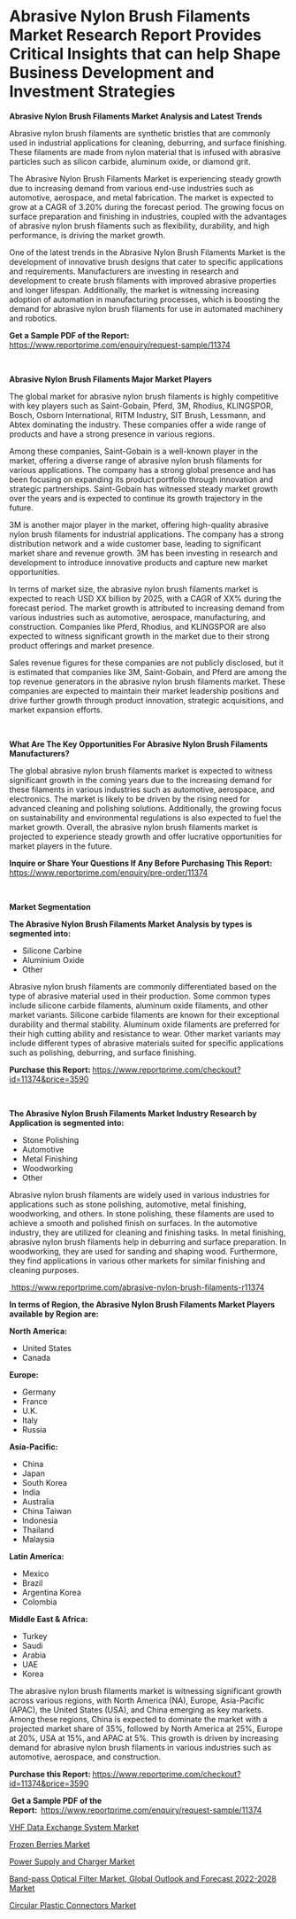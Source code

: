 <p><h1>Abrasive Nylon Brush Filaments Market Research Report Provides Critical Insights that can help Shape Business Development and Investment Strategies</h1></p><p><strong>Abrasive Nylon Brush Filaments Market Analysis and Latest Trends</strong></p>
<p><p>Abrasive nylon brush filaments are synthetic bristles that are commonly used in industrial applications for cleaning, deburring, and surface finishing. These filaments are made from nylon material that is infused with abrasive particles such as silicon carbide, aluminum oxide, or diamond grit.</p><p>The Abrasive Nylon Brush Filaments Market is experiencing steady growth due to increasing demand from various end-use industries such as automotive, aerospace, and metal fabrication. The market is expected to grow at a CAGR of 3.20% during the forecast period. The growing focus on surface preparation and finishing in industries, coupled with the advantages of abrasive nylon brush filaments such as flexibility, durability, and high performance, is driving the market growth.</p><p>One of the latest trends in the Abrasive Nylon Brush Filaments Market is the development of innovative brush designs that cater to specific applications and requirements. Manufacturers are investing in research and development to create brush filaments with improved abrasive properties and longer lifespan. Additionally, the market is witnessing increasing adoption of automation in manufacturing processes, which is boosting the demand for abrasive nylon brush filaments for use in automated machinery and robotics.</p></p>
<p><strong>Get a Sample PDF of the Report:&nbsp;</strong> <a href="https://www.reportprime.com/enquiry/request-sample/11374">https://www.reportprime.com/enquiry/request-sample/11374</a></p>
<p>&nbsp;</p>
<p><strong>Abrasive Nylon Brush Filaments Major Market Players</strong></p>
<p><p>The global market for abrasive nylon brush filaments is highly competitive with key players such as Saint-Gobain, Pferd, 3M, Rhodius, KLINGSPOR, Bosch, Osborn International, RITM Industry, SIT Brush, Lessmann, and Abtex dominating the industry. These companies offer a wide range of products and have a strong presence in various regions.</p><p>Among these companies, Saint-Gobain is a well-known player in the market, offering a diverse range of abrasive nylon brush filaments for various applications. The company has a strong global presence and has been focusing on expanding its product portfolio through innovation and strategic partnerships. Saint-Gobain has witnessed steady market growth over the years and is expected to continue its growth trajectory in the future.</p><p>3M is another major player in the market, offering high-quality abrasive nylon brush filaments for industrial applications. The company has a strong distribution network and a wide customer base, leading to significant market share and revenue growth. 3M has been investing in research and development to introduce innovative products and capture new market opportunities.</p><p>In terms of market size, the abrasive nylon brush filaments market is expected to reach USD XX billion by 2025, with a CAGR of XX% during the forecast period. The market growth is attributed to increasing demand from various industries such as automotive, aerospace, manufacturing, and construction. Companies like Pferd, Rhodius, and KLINGSPOR are also expected to witness significant growth in the market due to their strong product offerings and market presence.</p><p>Sales revenue figures for these companies are not publicly disclosed, but it is estimated that companies like 3M, Saint-Gobain, and Pferd are among the top revenue generators in the abrasive nylon brush filaments market. These companies are expected to maintain their market leadership positions and drive further growth through product innovation, strategic acquisitions, and market expansion efforts.</p></p>
<p>&nbsp;</p>
<p><strong>What Are The Key Opportunities For Abrasive Nylon Brush Filaments Manufacturers?</strong></p>
<p><p>The global abrasive nylon brush filaments market is expected to witness significant growth in the coming years due to the increasing demand for these filaments in various industries such as automotive, aerospace, and electronics. The market is likely to be driven by the rising need for advanced cleaning and polishing solutions. Additionally, the growing focus on sustainability and environmental regulations is also expected to fuel the market growth. Overall, the abrasive nylon brush filaments market is projected to experience steady growth and offer lucrative opportunities for market players in the future.</p></p>
<p><strong>Inquire or Share Your Questions If Any Before Purchasing This Report:</strong> <a href="https://www.reportprime.com/enquiry/pre-order/11374">https://www.reportprime.com/enquiry/pre-order/11374</a></p>
<p>&nbsp;</p>
<p><strong>Market Segmentation</strong></p>
<p><strong>The Abrasive Nylon Brush Filaments Market Analysis by types is segmented into:</strong></p>
<p><ul><li>Silicone Carbine</li><li>Aluminium Oxide</li><li>Other</li></ul></p>
<p><p>Abrasive nylon brush filaments are commonly differentiated based on the type of abrasive material used in their production. Some common types include silicone carbide filaments, aluminum oxide filaments, and other market variants. Silicone carbide filaments are known for their exceptional durability and thermal stability. Aluminum oxide filaments are preferred for their high cutting ability and resistance to wear. Other market variants may include different types of abrasive materials suited for specific applications such as polishing, deburring, and surface finishing.</p></p>
<p><strong>Purchase this Report:&nbsp;</strong><a href="https://www.reportprime.com/checkout?id=11374&price=3590">https://www.reportprime.com/checkout?id=11374&price=3590</a></p>
<p>&nbsp;</p>
<p><strong>The Abrasive Nylon Brush Filaments Market Industry Research by Application is segmented into:</strong></p>
<p><ul><li>Stone Polishing</li><li>Automotive</li><li>Metal Finishing</li><li>Woodworking</li><li>Other</li></ul></p>
<p><p>Abrasive nylon brush filaments are widely used in various industries for applications such as stone polishing, automotive, metal finishing, woodworking, and others. In stone polishing, these filaments are used to achieve a smooth and polished finish on surfaces. In the automotive industry, they are utilized for cleaning and finishing tasks. In metal finishing, abrasive nylon brush filaments help in deburring and surface preparation. In woodworking, they are used for sanding and shaping wood. Furthermore, they find applications in various other markets for similar finishing and cleaning purposes.</p></p>
<p><a href="https://www.reportprime.com/abrasive-nylon-brush-filaments-r11374">&nbsp;https://www.reportprime.com/abrasive-nylon-brush-filaments-r11374</a></p>
<p><strong>In terms of Region, the Abrasive Nylon Brush Filaments Market Players available by Region are:</strong></p>
<p>
    <p> <strong> North America: </strong>
        <ul>
            <li>United States</li>
            <li>Canada</li>
        </ul>
        </p> 
    <p> <strong> Europe: </strong>
        <ul>
            <li>Germany</li>
            <li>France</li>
            <li>U.K.</li>
            <li>Italy</li>
            <li>Russia</li>
        </ul>
        </p> 
    <p> <strong> Asia-Pacific: </strong>
        <ul>
            <li>China</li>
            <li>Japan</li>
            <li>South Korea</li>
            <li>India</li>
            <li>Australia</li>
            <li>China Taiwan</li>
            <li>Indonesia</li>
            <li>Thailand</li>
            <li>Malaysia</li>
        </ul>
        </p> 
    <p> <strong> Latin America: </strong>
        <ul>
            <li>Mexico</li>
            <li>Brazil</li>
            <li>Argentina Korea</li>
            <li>Colombia</li>
        </ul>
        </p> 
    <p> <strong> Middle East & Africa: </strong>
        <ul>
            <li>Turkey</li>
            <li>Saudi</li>
            <li>Arabia</li>
            <li>UAE</li>
            <li>Korea</li>
        </ul>
    </p>
    </p>
<p><p>The abrasive nylon brush filaments market is witnessing significant growth across various regions, with North America (NA), Europe, Asia-Pacific (APAC), the United States (USA), and China emerging as key markets. Among these regions, China is expected to dominate the market with a projected market share of 35%, followed by North America at 25%, Europe at 20%, USA at 15%, and APAC at 5%. This growth is driven by increasing demand for abrasive nylon brush filaments in various industries such as automotive, aerospace, and construction.</p></p>
<p><strong>Purchase this Report: </strong><a href="https://www.reportprime.com/checkout?id=11374&price=3590">https://www.reportprime.com/checkout?id=11374&price=3590</a></p>
<p>&nbsp;<strong>Get a Sample PDF of the Report:&nbsp;&nbsp;</strong><a href="https://www.reportprime.com/enquiry/request-sample/11374">https://www.reportprime.com/enquiry/request-sample/11374</a></p>
<p><strong></strong></p>
<p><p><a href="https://github.com/seamusocallaghan/Market-Research-Report-List-1/blob/main/vhf-data-exchange-system-market.md">VHF Data Exchange System Market</a></p><p><a href="https://github.com/sydneyHaley871/Market-Research-Report-List-1/blob/main/frozen-berries-market.md">Frozen Berries Market</a></p><p><a href="https://github.com/graysonwolfe1913/Market-Research-Report-List-1/blob/main/power-supply-and-charger-market.md">Power Supply and Charger Market</a></p><p><a href="https://issuu.com/reportprime-2/docs/band-pass-optical-filter-market-glo_a1e1b2f551421c">Band-pass Optical Filter Market, Global Outlook and Forecast 2022-2028 Market</a></p><p><a href="https://github.com/widyafarer/Market-Research-Report-List-1/blob/main/circular-plastic-connectors-market.md">Circular Plastic Connectors Market</a></p></p>